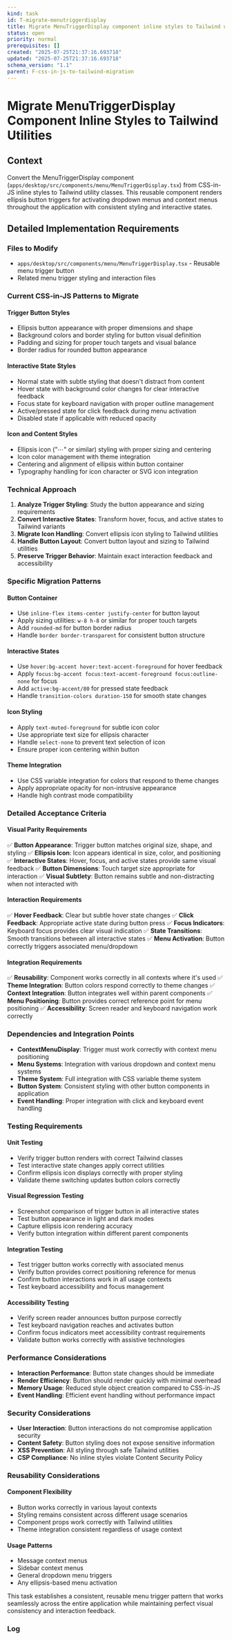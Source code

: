 ```yaml
---
kind: task
id: T-migrate-menutriggerdisplay
title: Migrate MenuTriggerDisplay component inline styles to Tailwind utilities
status: open
priority: normal
prerequisites: []
created: "2025-07-25T21:37:16.693718"
updated: "2025-07-25T21:37:16.693718"
schema_version: "1.1"
parent: F-css-in-js-to-tailwind-migration
---
```


# Migrate MenuTriggerDisplay Component Inline Styles to Tailwind Utilities

## Context

Convert the MenuTriggerDisplay component (`apps/desktop/src/components/menu/MenuTriggerDisplay.tsx`) from CSS-in-JS inline styles to Tailwind utility classes. This reusable component renders ellipsis button triggers for activating dropdown menus and context menus throughout the application with consistent styling and interactive states.

## Detailed Implementation Requirements

### Files to Modify

- `apps/desktop/src/components/menu/MenuTriggerDisplay.tsx` - Reusable menu trigger button
- Related menu trigger styling and interaction files

### Current CSS-in-JS Patterns to Migrate

#### Trigger Button Styles

- Ellipsis button appearance with proper dimensions and shape
- Background colors and border styling for button visual definition
- Padding and sizing for proper touch targets and visual balance
- Border radius for rounded button appearance

#### Interactive State Styles

- Normal state with subtle styling that doesn't distract from content
- Hover state with background color changes for clear interactive feedback
- Focus state for keyboard navigation with proper outline management
- Active/pressed state for click feedback during menu activation
- Disabled state if applicable with reduced opacity

#### Icon and Content Styles

- Ellipsis icon ("⋯" or similar) styling with proper sizing and centering
- Icon color management with theme integration
- Centering and alignment of ellipsis within button container
- Typography handling for icon character or SVG icon integration

### Technical Approach

1. **Analyze Trigger Styling**: Study the button appearance and sizing requirements
2. **Convert Interactive States**: Transform hover, focus, and active states to Tailwind variants
3. **Migrate Icon Handling**: Convert ellipsis icon styling to Tailwind utilities
4. **Handle Button Layout**: Convert button layout and sizing to Tailwind utilities
5. **Preserve Trigger Behavior**: Maintain exact interaction feedback and accessibility

### Specific Migration Patterns

#### Button Container

- Use `inline-flex items-center justify-center` for button layout
- Apply sizing utilities: `w-8 h-8` or similar for proper touch targets
- Add `rounded-md` for button border radius
- Handle `border border-transparent` for consistent button structure

#### Interactive States

- Use `hover:bg-accent hover:text-accent-foreground` for hover feedback
- Apply `focus:bg-accent focus:text-accent-foreground focus:outline-none` for focus
- Add `active:bg-accent/80` for pressed state feedback
- Handle `transition-colors duration-150` for smooth state changes

#### Icon Styling

- Apply `text-muted-foreground` for subtle icon color
- Use appropriate text size for ellipsis character
- Handle `select-none` to prevent text selection of icon
- Ensure proper icon centering within button

#### Theme Integration

- Use CSS variable integration for colors that respond to theme changes
- Apply appropriate opacity for non-intrusive appearance
- Handle high contrast mode compatibility

### Detailed Acceptance Criteria

#### Visual Parity Requirements

✅ **Button Appearance**: Trigger button matches original size, shape, and styling
✅ **Ellipsis Icon**: Icon appears identical in size, color, and positioning
✅ **Interactive States**: Hover, focus, and active states provide same visual feedback
✅ **Button Dimensions**: Touch target size appropriate for interaction
✅ **Visual Subtlety**: Button remains subtle and non-distracting when not interacted with

#### Interaction Requirements

✅ **Hover Feedback**: Clear but subtle hover state changes
✅ **Click Feedback**: Appropriate active state during button press
✅ **Focus Indicators**: Keyboard focus provides clear visual indication
✅ **State Transitions**: Smooth transitions between all interactive states
✅ **Menu Activation**: Button correctly triggers associated menu/dropdown

#### Integration Requirements

✅ **Reusability**: Component works correctly in all contexts where it's used
✅ **Theme Integration**: Button colors respond correctly to theme changes
✅ **Context Integration**: Button integrates well within parent components
✅ **Menu Positioning**: Button provides correct reference point for menu positioning
✅ **Accessibility**: Screen reader and keyboard navigation work correctly

### Dependencies and Integration Points

- **ContextMenuDisplay**: Trigger must work correctly with context menu positioning
- **Menu Systems**: Integration with various dropdown and context menu systems
- **Theme System**: Full integration with CSS variable theme system
- **Button System**: Consistent styling with other button components in application
- **Event Handling**: Proper integration with click and keyboard event handling

### Testing Requirements

#### Unit Testing

- Verify trigger button renders with correct Tailwind classes
- Test interactive state changes apply correct utilities
- Confirm ellipsis icon displays correctly with proper styling
- Validate theme switching updates button colors correctly

#### Visual Regression Testing

- Screenshot comparison of trigger button in all interactive states
- Test button appearance in light and dark modes
- Capture ellipsis icon rendering accuracy
- Verify button integration within different parent components

#### Integration Testing

- Test trigger button works correctly with associated menus
- Verify button provides correct positioning reference for menus
- Confirm button interactions work in all usage contexts
- Test keyboard accessibility and focus management

#### Accessibility Testing

- Verify screen reader announces button purpose correctly
- Test keyboard navigation reaches and activates button
- Confirm focus indicators meet accessibility contrast requirements
- Validate button works correctly with assistive technologies

### Performance Considerations

- **Interaction Performance**: Button state changes should be immediate
- **Render Efficiency**: Button should render quickly with minimal overhead
- **Memory Usage**: Reduced style object creation compared to CSS-in-JS
- **Event Handling**: Efficient event handling without performance impact

### Security Considerations

- **User Interaction**: Button interactions do not compromise application security
- **Content Safety**: Button styling does not expose sensitive information
- **XSS Prevention**: All styling through safe Tailwind utilities
- **CSP Compliance**: No inline styles violate Content Security Policy

### Reusability Considerations

#### Component Flexibility

- Button works correctly in various layout contexts
- Styling remains consistent across different usage scenarios
- Component props work correctly with Tailwind utilities
- Theme integration consistent regardless of usage context

#### Usage Patterns

- Message context menus
- Sidebar context menus
- General dropdown menu triggers
- Any ellipsis-based menu activation

This task establishes a consistent, reusable menu trigger pattern that works seamlessly across the entire application while maintaining perfect visual consistency and interaction feedback.

### Log
